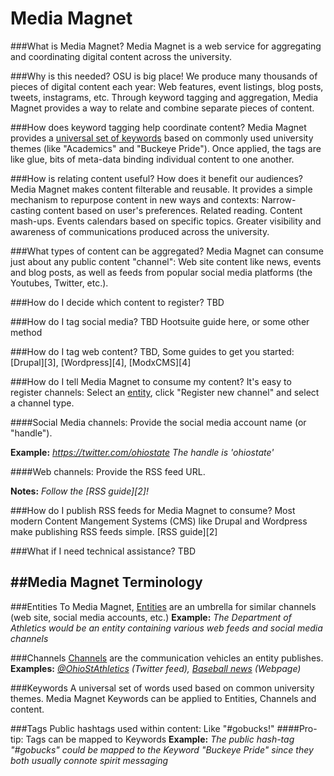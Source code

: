 Media Magnet
============

###What is Media Magnet?
Media Magnet is a web service for aggregating and coordinating digital content across the university.

###Why is this needed?
OSU is big place! We produce many thousands of pieces of digital content each year: Web features, event listings, blog posts, tweets, instagrams, etc. Through keyword tagging and aggregation, Media Magnet provides a way to relate and combine separate pieces of content.

###How does keyword tagging help coordinate content?
Media Magnet provides a [universal set of keywords][1] based on commonly used university themes (like "Academics" and "Buckeye Pride"). Once applied, the tags are like glue, bits of meta-data binding individual content to one another.

###How is relating content useful? How does it benefit our audiences?
Media Magnet makes content filterable and reusable. It provides a simple mechanism to repurpose content in new ways and contexts: Narrow-casting content based on user's preferences. Related reading. Content mash-ups. Events calendars based on specific topics. Greater visibility and awareness of communications produced across the university.

###What types of content can be aggregated?
Media Magnet can consume just about any public content "channel": Web site content like news, events and blog posts, as well as feeds from popular social media platforms (the Youtubes, Twitter, etc.).

###How do I decide which content to register?
TBD

###How do I tag social media?
TBD Hootsuite guide here, or some other method

###How do I tag web content?
TBD, Some guides to get you started: [Drupal][3], [Wordpress][4], [ModxCMS][4]

###How do I tell Media Magnet to consume my content?
It's easy to register channels: Select an [entity](https://mediamagnet.osu.edu/entities/), click "Register new channel" and select a channel type.

####Social Media channels:
Provide the social media account name (or "handle"). 

**Example:** *https://twitter.com/ohiostate*
*The handle is 'ohiostate'* 

####Web channels:
Provide the RSS feed URL.

**Notes:** *Follow the [RSS guide][2]!*

###How do I publish RSS feeds for Media Magnet to consume?
Most modern Content Mangement Systems (CMS) like Drupal and Wordpress make publishing RSS feeds simple. [RSS guide][2]

###What if I need technical assistance?
TBD

[1]: https://mediamagnet.osu.edu/keywords

##Media Magnet Terminology
-----

###Entities
To Media Magnet, [Entities](entities/README.md) are an umbrella for similar channels (web site, social media accounts, etc.)
**Example:** *The Department of Athletics would be an entity containing various web feeds and social media channels*

###Channels
[Channels](entities/README.md) are the communication vehicles an entity publishes. 
**Examples:** *[@OhioStAthletics](https://twitter.com/OhioStAthletics) (Twitter feed), 
[Baseball news](http://www.ohiostatebuckeyes.com/sports/m-basebl/spec-rel/osu-m-basebl-spec-rel.html) (Webpage)*

###Keywords
A universal set of words used based on common university themes. Media Magnet Keywords can be applied to Entities, Channels and content.

###Tags
Public hashtags used within content: Like "#gobucks!"
####Pro-tip: Tags can be mapped to Keywords
**Example:** *The public hash-tag "#gobucks" could be mapped to the Keyword "Buckeye Pride" since they both usually connote spirit messaging*


